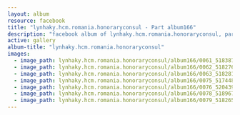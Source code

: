 ```yaml
---
layout: album
resource: facebook
title: "lynhaky.hcm.romania.honoraryconsul - Part album166"
description: "facebook album of lynhaky.hcm.romania.honoraryconsul, part album166."
active: gallery
album-title: "lynhaky.hcm.romania.honoraryconsul"
images:
  - image_path: lynhaky.hcm.romania.honoraryconsul/album166/0061_518387317_1279440946873196_7967812107860726891_n.jpg
  - image_path: lynhaky.hcm.romania.honoraryconsul/album166/0062_518276805_1279440910206533_2081321314187108547_n.jpg
  - image_path: lynhaky.hcm.romania.honoraryconsul/album166/0063_518281447_1279440873539870_8528565895504577262_n.jpg
  - image_path: lynhaky.hcm.romania.honoraryconsul/album166/0075_517448296_1279440453539912_3177030547582324009_n.jpg
  - image_path: lynhaky.hcm.romania.honoraryconsul/album166/0076_520439811_1279440393539918_7962898468803762657_n.jpg
  - image_path: lynhaky.hcm.romania.honoraryconsul/album166/0078_518967167_1279440310206593_8464997425062809359_n.jpg
  - image_path: lynhaky.hcm.romania.honoraryconsul/album166/0079_518265784_1279440296873261_9147972488254874715_n.jpg
---
```

